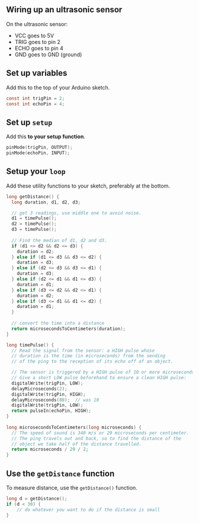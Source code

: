 ## Wiring up an ultrasonic sensor

On the ultrasonic sensor:
 - VCC goes to 5V
 - TRIG goes to pin 2
 - ECHO goes to pin 4
 - GND goes to GND (ground)

## Set up variables

Add this to the top of your Arduino sketch.

```c
const int trigPin = 2;
const int echoPin = 4;
```

## Set up `setup`

Add this **to your setup function**.
```c
pinMode(trigPin, OUTPUT);
pinMode(echoPin, INPUT);
```

## Setup your `loop`

Add these utility functions to your sketch, preferably at the bottom.

```c
long getDistance() {
  long duration, d1, d2, d3;

  // get 3 readings, use middle one to avoid noise.
  d1 = timePulse(); 
  d2 = timePulse(); 
  d3 = timePulse(); 
  
  // Find the median of d1, d2 and d3.
  if (d1 <= d2 && d2 <= d3) {
    duration = d2;
  } else if (d1 <= d3 && d3 <= d2) {
    duration = d3;
  } else if (d2 <= d3 && d3 <= d1) {
    duration = d3;
  } else if (d2 <= d1 && d1 <= d3) {
    duration = d1;
  } else if (d3 <= d2 && d2 <= d1) {
    duration = d2;
  } else if (d3 <= d1 && d1 <= d2) {
    duration = d1;
  }
  
  // convert the time into a distance
  return microsecondsToCentimeters(duration);
}

long timePulse() {
  // Read the signal from the sensor: a HIGH pulse whose
  // duration is the time (in microseconds) from the sending
  // of the ping to the reception of its echo off of an object.

  // The sensor is triggered by a HIGH pulse of 10 or more microseconds.
  // Give a short LOW pulse beforehand to ensure a clean HIGH pulse:
  digitalWrite(trigPin, LOW);
  delayMicroseconds(2);
  digitalWrite(trigPin, HIGH);
  delayMicroseconds(80);  // was 10
  digitalWrite(trigPin, LOW);
  return pulseIn(echoPin, HIGH);
}
  
long microsecondsToCentimeters(long microseconds) {
  // The speed of sound is 340 m/s or 29 microseconds per centimeter.
  // The ping travels out and back, so to find the distance of the
  // object we take half of the distance travelled.
  return microseconds / 29 / 2;
}
```

## Use the `getDistance` function

To measure distance, use the `getDistance()` function.
```c
long d = getDistance();
if (d < 30) {
  	// do whatever you want to do if the distance is small
}
```
